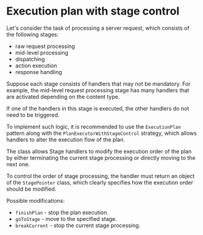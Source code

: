 # Execution plan with stage control

Let's consider the task of processing a server request, which consists of the following stages:

* raw request processing
* mid-level processing
* dispatching
* action execution
* response handling

Suppose each stage consists of handlers that may not be mandatory. 
For example, the mid-level request processing stage has many handlers 
that are activated depending on the content type. 

If one of the handlers in this stage is executed, 
the other handlers do not need to be triggered.

To implement such logic, it is recommended to use the `ExecutionPlan` pattern along with the `PlanExecutorWithStageControl` 
strategy, which allows handlers to alter the execution flow of the plan.

The class allows Stage handlers to modify the execution
order of the plan by either terminating the current stage processing or directly moving to the next one.

To control the order of stage processing,
the handler must return an object of the `StagePointer` class,
which clearly specifies how the execution order should be modified.

Possible modifications:
- `finishPlan`   - stop the plan execution.
- `goToStage`    - move to the specified stage.
- `breakCurrent` - stop the current stage processing.